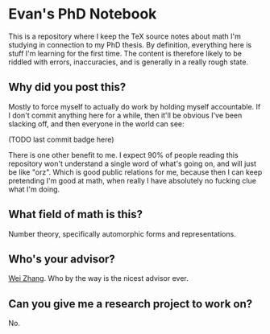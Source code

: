 # Evan's PhD Notebook

This is a repository where I keep the TeX source notes about math I'm studying
in connection to my PhD thesis. By definition, everything here is stuff I'm
learning for the first time. The content is therefore likely to be riddled with
errors, inaccuracies, and is generally in a really rough state.

## Why did you post this?

Mostly to force myself to actually do work by holding myself accountable. If I
don't commit anything here for a while, then it'll be obvious I've been slacking
off, and then everyone in the world can see:

(TODO last commit badge here)

There is one other benefit to me. I expect 90% of people reading this repository
won't understand a single word of what's going on, and will just be like "orz".
Which is good public relations for me, because then I can keep pretending I'm
good at math, when really I have absolutely no fucking clue what I'm doing.

## What field of math is this?

Number theory, specifically automorphic forms and representations.

## Who's your advisor?

[Wei Zhang][wei]. Who by the way is the nicest advisor ever.

[wei]: https://en.wikipedia.org/wiki/Wei_Zhang_(mathematician)

## Can you give me a research project to work on?

No.
